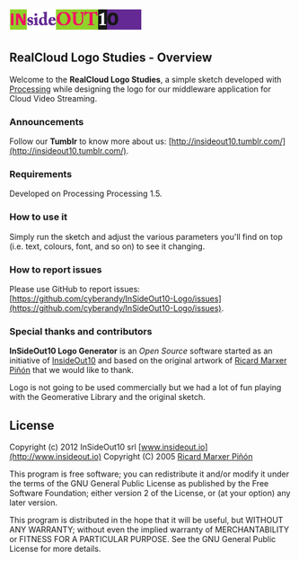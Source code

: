 ![InSideOut10 logo](https://github.com/insideout10/logo-generator/raw/master/images/logo-0018.png)


## RealCloud Logo Studies - Overview

Welcome to the **RealCloud Logo Studies**, a simple sketch developed with [Processing](http://processing.org/) while designing the logo for our middleware application for Cloud Video Streaming.


### Announcements

Follow our **Tumblr** to know more about us: [http://insideout10.tumblr.com/](http://insideout10.tumblr.com/).


### Requirements

Developed on Processing Processing 1.5.

### How to use it

Simply run the sketch and adjust the various parameters you'll find on top (i.e. text, colours, font, and so on) to see it changing.

### How to report issues

Please use GitHub to report issues: [https://github.com/cyberandy/InSideOut10-Logo/issues](https://github.com/cyberandy/InSideOut10-Logo/issues).

### Special thanks and contributors

**InSideOut10 Logo Generator** is an *Open Source* software started as an initiative of [InsideOut10](http://www.insideout.io) and based on the original artwork of [Ricard Marxer Piñón](http://www.ricardmarxer.com) that we would like to thank.

Logo is not going to be used commercially but we had a lot of fun playing with the Geomerative Library and the original sketch.

## License

Copyright (c) 2012 InSideOut10 srl [www.insideout.io](http://www.insideout.io)
Copyright (C) 2005 [Ricard Marxer Piñón](http://www.ricardmarxer.com)

This program is free software; you can redistribute it and/or modify
it under the terms of the GNU General Public License as published by
the Free Software Foundation; either version 2 of the License, or
(at your option) any later version.
 
This program is distributed in the hope that it will be useful,
but WITHOUT ANY WARRANTY; without even the implied warranty of
MERCHANTABILITY or FITNESS FOR A PARTICULAR PURPOSE.  See the
GNU General Public License for more details.